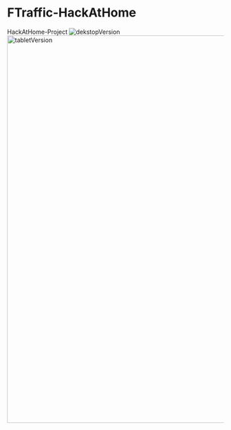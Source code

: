 # FTraffic-HackAtHome
HackAtHome-Project
![dekstopVersion](https://user-images.githubusercontent.com/76163793/163986296-2b9437f6-ca76-40e3-b497-ea5d639c51d1.png)
<img width="898" alt="tabletVersion" src="https://user-images.githubusercontent.com/76163793/163986306-a2c36349-e784-4153-9069-8debb2c001bb.png">
